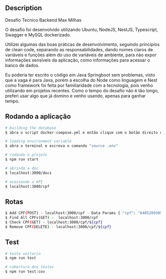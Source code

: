 ## Description

Desafio Tecnico Backend Max Milhas

O desafio foi desenvolvido utilizando Ubuntu, NodeJS, NestJS, Typescript, Swagger e MySQL dockerizado.

Utilizei algumas das boas práticas de desenvolvimento, seguindo principios de clean code,
separando as responsabilidades, dando nomes claros de variáveis e funções além do uso de 
variáveis de ambiente, para não expor informações sensíveis da aplicação, como informações
para acessar o banco de dados.

Eu poderia ter escrito o código em Java Springboot sem problemas, visto que a vaga é para Java,
porém a escolha do Node como linguagem e Nest como framework foi feita por familiaridade
com a tecnologia, pois venho utilizando em projetos recentes. Como o tempo do desafio não é
tão longo, preferi usar algo que já domino e venho usando, apenas para ganhar tempo.

## Rodando a aplicação

```bash
# building the database
$ abra o script docker-compose.yml e então clique com o botão direito do mouse e então em compose up.

# loading environment variable
$ abra o terminal e escreva o comando "source .env"

# rodando o projeto
$ npm run start

# abrindo a doc
$ localhost:3000/docs

# acessando a API
$ localhost:3000/cpf
```

## Rotas
```bash
$ Add CPF(POST) - localhost:3000/cpf - Data Params { "cpf": "64852893055" }
$ Find All CPFs(GET) -  localhost:3000/cpf
$ Check CPF(GET) - localhost:3000/cpf/${cpf}
$ Remove CPF(DELETE) - localhost:3000/cpf/${cpf}
```

## Test
```bash
# teste unitario
$ npm run test

# cobertura dos testes
$ npm run test:cov
```
